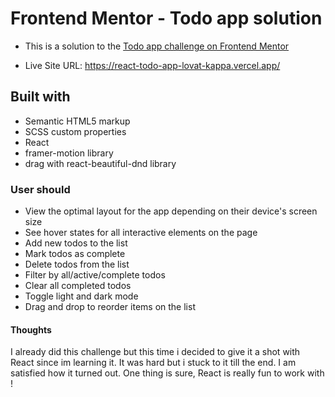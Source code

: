 # Frontend Mentor - Todo app solution

- This is a solution to the [Todo app challenge on Frontend Mentor](https://www.frontendmentor.io/challenges/todo-app-Su1_KokOW)

- Live Site URL: https://react-todo-app-lovat-kappa.vercel.app/

## Built with

- Semantic HTML5 markup
- SCSS custom properties
- React
- framer-motion library
- drag with react-beautiful-dnd library

### User should

- View the optimal layout for the app depending on their device's screen size
- See hover states for all interactive elements on the page
- Add new todos to the list
- Mark todos as complete
- Delete todos from the list
- Filter by all/active/complete todos
- Clear all completed todos
- Toggle light and dark mode
- Drag and drop to reorder items on the list

#### Thoughts

I already did this challenge but this time i decided to give it a shot with React since im learning it. It was hard but i stuck to it till the end. I am satisfied how it turned out.
One thing is sure, React is really fun to work with !
